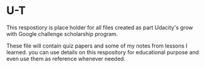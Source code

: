 # U-T
This respostiory is place holder for all files created as part Udacity's grow with Google challenge scholarship program.

These file will contain quiz papers and some of my notes from lessons I learned. you can use details on this respository for educational purpose and even use them as reference whenever needed. 
